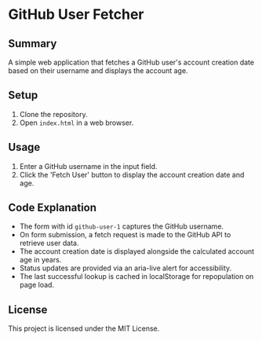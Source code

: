 # GitHub User Fetcher

## Summary
A simple web application that fetches a GitHub user's account creation date based on their username and displays the account age.

## Setup
1. Clone the repository.
2. Open `index.html` in a web browser.

## Usage
1. Enter a GitHub username in the input field.
2. Click the 'Fetch User' button to display the account creation date and age.

## Code Explanation
- The form with id `github-user-1` captures the GitHub username.
- On form submission, a fetch request is made to the GitHub API to retrieve user data.
- The account creation date is displayed alongside the calculated account age in years.
- Status updates are provided via an aria-live alert for accessibility.
- The last successful lookup is cached in localStorage for repopulation on page load.

## License
This project is licensed under the MIT License.